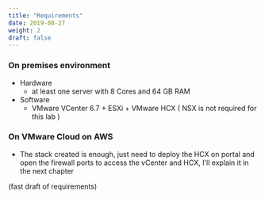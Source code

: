 ```yaml
---
title: "Requirements"
date: 2019-08-27
weight: 2
draft: false
---
```


### On premises environment

- Hardware
    - at least one server with 8 Cores and 64 GB RAM
- Software    
    - VMware VCenter 6.7 + ESXi + VMware HCX ( NSX is not required for this lab ) 


### On VMware Cloud on AWS

- The stack created is enough, just need to deploy the HCX on portal and open the firewall ports to access the vCenter and HCX, I'll explain it in the next chapter

(fast draft of requirements)